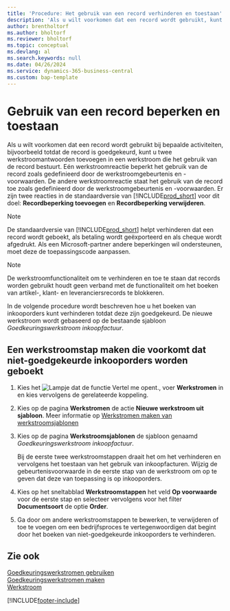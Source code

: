 ```yaml
---
title: 'Procedure: Het gebruik van een record verhinderen en toestaan'
description: 'Als u wilt voorkomen dat een record wordt gebruikt, kunt u twee werkstroomreacties opnemen in een werkstroom die het gebruik van de record bepaalt.'
author: brentholtorf
ms.author: bholtorf
ms.reviewer: bholtorf
ms.topic: conceptual
ms.devlang: al
ms.search.keywords: null
ms.date: 04/26/2024
ms.service: dynamics-365-business-central
ms.custom: bap-template
---
```

# <a name="restrict-and-allow-usage-of-a-record"></a>Gebruik van een record beperken en toestaan

Als u wilt voorkomen dat een record wordt gebruikt bij bepaalde activiteiten, bijvoorbeeld totdat de record is goedgekeurd, kunt u twee werkstroomantwoorden toevoegen in een werkstroom die het gebruik van de record bestuurt. Eén werkstroomreactie beperkt het gebruik van de record zoals gedefinieerd door de werkstroomgebeurtenis en -voorwaarden. De andere werkstroomreactie staat het gebruik van de record toe zoals gedefinieerd door de werkstroomgebeurtenis en -voorwaarden. Er zijn twee reacties in de standaardversie van [!INCLUDE[prod_short](includes/prod_short.md)] voor dit doel: **Recordbeperking toevoegen** en **Recordbeperking verwijderen**.

> [!NOTE]  
> De standaardversie van [!INCLUDE[prod_short](includes/prod_short.md)] helpt verhinderen dat een record wordt geboekt, als betaling wordt geëxporteerd en als cheque wordt afgedrukt. Als een Microsoft-partner andere beperkingen wil ondersteunen, moet deze de toepassingscode aanpassen.  

> [!NOTE]  
> De werkstroomfunctionaliteit om te verhinderen en toe te staan dat records worden gebruikt houdt geen verband met de functionaliteit om het boeken van artikel-, klant- en leveranciersrecords te blokkeren.

In de volgende procedure wordt beschreven hoe u het boeken van inkooporders kunt verhinderen totdat deze zijn goedgekeurd. De nieuwe werkstroom wordt gebaseerd op de bestaande sjabloon *Goedkeuringswerkstroom inkoopfactuur*.  

## <a name="create-a-workflow-step-that-restricts-posting-of-unapproved-purchase-orders"></a>Een werkstroomstap maken die voorkomt dat niet-goedgekeurde inkooporders worden geboekt

1. Kies het ![Lampje dat de functie Vertel me opent.](media/ui-search/search_small.png "Vertel me wat u wilt doen"), voer **Werkstromen** in en kies vervolgens de gerelateerde koppeling.  
2. Kies op de pagina **Werkstromen** de actie **Nieuwe werkstroom uit sjabloon**. Meer informatie op [Werkstromen maken van werkstroomsjablonen](across-how-to-create-workflows-from-workflow-templates.md)
3. Kies op de pagina **Werkstroomsjablonen** de sjabloon genaamd *Goedkeuringswerkstroom inkoopfactuur*.  

   Bij de eerste twee werkstroomstappen draait het om het verhinderen en vervolgens het toestaan van het gebruik van inkoopfacturen. Wijzig de gebeurtenisvoorwaarde in de eerste stap van de werkstroom om op te geven dat deze van toepassing is op inkooporders.  
4. Kies op het sneltabblad **Werkstroomstappen** het veld **Op voorwaarde** voor de eerste stap en selecteer vervolgens voor het filter **Documentsoort** de optie **Order**.  
5. Ga door om andere werkstroomstappen te bewerken, te verwijderen of toe te voegen om een bedrijfsproces te vertegenwoordigen dat begint door het boeken van niet-goedgekeurde inkooporders te verhinderen.  

## <a name="see-also"></a>Zie ook

[Goedkeuringswerkstromen gebruiken](across-use-workflows.md)  
[Goedkeuringswerkstromen maken](across-how-to-create-workflows.md)  
[Werkstroom](across-workflow.md)  

[!INCLUDE[footer-include](includes/footer-banner.md)]
